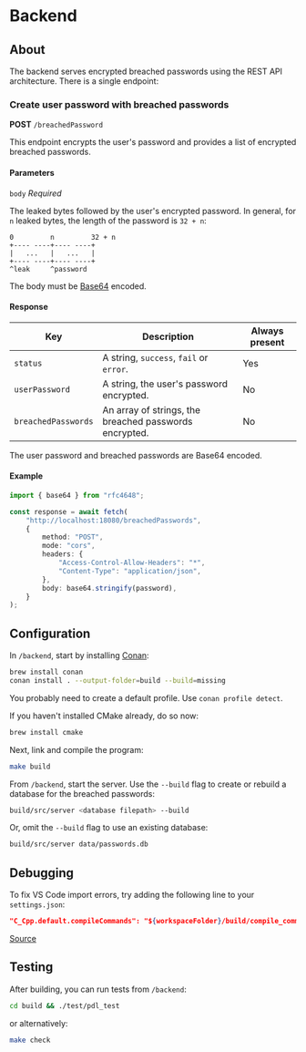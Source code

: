# Backend

## About

The backend serves encrypted breached passwords using the REST API architecture. There is a single endpoint:

### Create user password with breached passwords

**POST** `/breachedPassword`

This endpoint encrypts the user's password and provides a list of encrypted breached passwords.

#### Parameters

`body` *Required*

The leaked bytes followed by the user's encrypted password. In general, for `n` leaked bytes, the length of the password is `32 + n`:

```text
0         n         32 + n
+---- ----+---- ----+
|   ...   |   ...   |
+---- ----+---- ----+
^leak     ^password
```

The body must be [Base64](https://en.wikipedia.org/wiki/Base64) encoded.

#### Response

| Key                 | Description                                            | Always present |
|---------------------|--------------------------------------------------------|----------------|
| `status`            | A string, `success`, `fail` or `error`.                | Yes            |
| `userPassword`      | A string, the user's password encrypted.               | No             |
| `breachedPasswords` | An array of strings, the breached passwords encrypted. | No             |

The user password and breached passwords are Base64 encoded.

#### Example

```typescript
import { base64 } from "rfc4648";

const response = await fetch(
    "http://localhost:18080/breachedPasswords",
    {
        method: "POST",
        mode: "cors",
        headers: {
            "Access-Control-Allow-Headers": "*",
            "Content-Type": "application/json",
        },
        body: base64.stringify(password),
    }
);
```

## Configuration

In `/backend`, start by installing [Conan](https://conan.io/):

```bash
brew install conan 
conan install . --output-folder=build --build=missing
```

You probably need to create a default profile. Use `conan profile detect`.

If you haven't installed CMake already, do so now:

```bash
brew install cmake
```

Next, link and compile the program:

```bash
make build
```

From `/backend`, start the server. Use the `--build` flag to create or rebuild a database for the breached passwords:

```bash
build/src/server <database filepath> --build
```

Or, omit the `--build` flag to use an existing database:

```bash
build/src/server data/passwords.db 
```

## Debugging

To fix VS Code import errors, try adding the following line to your `settings.json`:

```json
"C_Cpp.default.compileCommands": "${workspaceFolder}/build/compile_commands.json",
```

[Source](https://stackoverflow.com/questions/58077908/linking-conan-include-to-vs-code)

## Testing

After building, you can run tests from `/backend`:

```bash
cd build && ./test/pdl_test 
```

or alternatively:

```bash
make check
```

